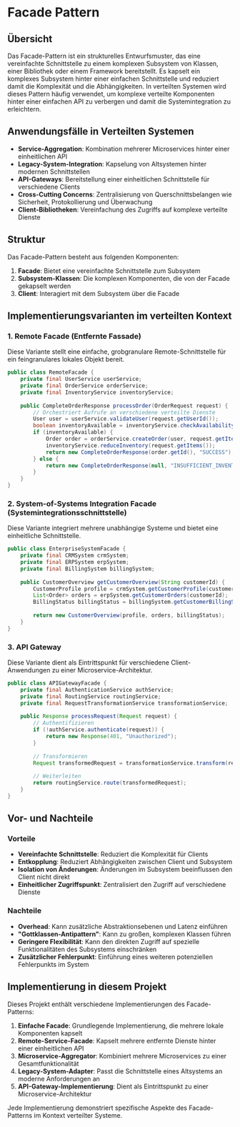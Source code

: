 # Facade Pattern

## Übersicht

Das Facade-Pattern ist ein strukturelles Entwurfsmuster, das eine vereinfachte Schnittstelle zu einem komplexen Subsystem von Klassen, einer Bibliothek oder einem Framework bereitstellt. Es kapselt ein komplexes Subsystem hinter einer einfachen Schnittstelle und reduziert damit die Komplexität und die Abhängigkeiten. In verteilten Systemen wird dieses Pattern häufig verwendet, um komplexe verteilte Komponenten hinter einer einfachen API zu verbergen und damit die Systemintegration zu erleichtern.

## Anwendungsfälle in Verteilten Systemen

- **Service-Aggregation**: Kombination mehrerer Microservices hinter einer einheitlichen API
- **Legacy-System-Integration**: Kapselung von Altsystemen hinter modernen Schnittstellen
- **API-Gateways**: Bereitstellung einer einheitlichen Schnittstelle für verschiedene Clients
- **Cross-Cutting Concerns**: Zentralisierung von Querschnittsbelangen wie Sicherheit, Protokollierung und Überwachung
- **Client-Bibliotheken**: Vereinfachung des Zugriffs auf komplexe verteilte Dienste

## Struktur

Das Facade-Pattern besteht aus folgenden Komponenten:

1. **Facade**: Bietet eine vereinfachte Schnittstelle zum Subsystem
2. **Subsystem-Klassen**: Die komplexen Komponenten, die von der Facade gekapselt werden
3. **Client**: Interagiert mit dem Subsystem über die Facade

## Implementierungsvarianten im verteilten Kontext

### 1. Remote Facade (Entfernte Fassade)

Diese Variante stellt eine einfache, grobgranulare Remote-Schnittstelle für ein feingranulares lokales Objekt bereit.

```java
public class RemoteFacade {
    private final UserService userService;
    private final OrderService orderService;
    private final InventoryService inventoryService;
    
    public CompleteOrderResponse processOrder(OrderRequest request) {
        // Orchestriert Aufrufe an verschiedene verteilte Dienste
        User user = userService.validateUser(request.getUserId());
        boolean inventoryAvailable = inventoryService.checkAvailability(request.getItems());
        if (inventoryAvailable) {
            Order order = orderService.createOrder(user, request.getItems());
            inventoryService.reduceInventory(request.getItems());
            return new CompleteOrderResponse(order.getId(), "SUCCESS");
        } else {
            return new CompleteOrderResponse(null, "INSUFFICIENT_INVENTORY");
        }
    }
}
```

### 2. System-of-Systems Integration Facade (Systemintegrationsschnittstelle)

Diese Variante integriert mehrere unabhängige Systeme und bietet eine einheitliche Schnittstelle.

```java
public class EnterpriseSystemFacade {
    private final CRMSystem crmSystem;
    private final ERPSystem erpSystem;
    private final BillingSystem billingSystem;
    
    public CustomerOverview getCustomerOverview(String customerId) {
        CustomerProfile profile = crmSystem.getCustomerProfile(customerId);
        List<Order> orders = erpSystem.getCustomerOrders(customerId);
        BillingStatus billingStatus = billingSystem.getCustomerBillingStatus(customerId);
        
        return new CustomerOverview(profile, orders, billingStatus);
    }
}
```

### 3. API Gateway

Diese Variante dient als Eintrittspunkt für verschiedene Client-Anwendungen zu einer Microservice-Architektur.

```java
public class APIGatewayFacade {
    private final AuthenticationService authService;
    private final RoutingService routingService;
    private final RequestTransformationService transformationService;
    
    public Response processRequest(Request request) {
        // Authentifizieren
        if (!authService.authenticate(request)) {
            return new Response(401, "Unauthorized");
        }
        
        // Transformieren
        Request transformedRequest = transformationService.transform(request);
        
        // Weiterleiten
        return routingService.route(transformedRequest);
    }
}
```

## Vor- und Nachteile

### Vorteile

- **Vereinfachte Schnittstelle**: Reduziert die Komplexität für Clients
- **Entkopplung**: Reduziert Abhängigkeiten zwischen Client und Subsystem
- **Isolation von Änderungen**: Änderungen im Subsystem beeinflussen den Client nicht direkt
- **Einheitlicher Zugriffspunkt**: Zentralisiert den Zugriff auf verschiedene Dienste

### Nachteile

- **Overhead**: Kann zusätzliche Abstraktionsebenen und Latenz einführen
- **"Gottklassen-Antipattern"**: Kann zu großen, komplexen Klassen führen
- **Geringere Flexibilität**: Kann den direkten Zugriff auf spezielle Funktionalitäten des Subsystems einschränken
- **Zusätzlicher Fehlerpunkt**: Einführung eines weiteren potenziellen Fehlerpunkts im System

## Implementierung in diesem Projekt

Dieses Projekt enthält verschiedene Implementierungen des Facade-Patterns:

1. **Einfache Facade**: Grundlegende Implementierung, die mehrere lokale Komponenten kapselt
2. **Remote-Service-Facade**: Kapselt mehrere entfernte Dienste hinter einer einheitlichen API
3. **Microservice-Aggregator**: Kombiniert mehrere Microservices zu einer Gesamtfunktionalität
4. **Legacy-System-Adapter**: Passt die Schnittstelle eines Altsystems an moderne Anforderungen an
5. **API-Gateway-Implementierung**: Dient als Eintrittspunkt zu einer Microservice-Architektur

Jede Implementierung demonstriert spezifische Aspekte des Facade-Patterns im Kontext verteilter Systeme.